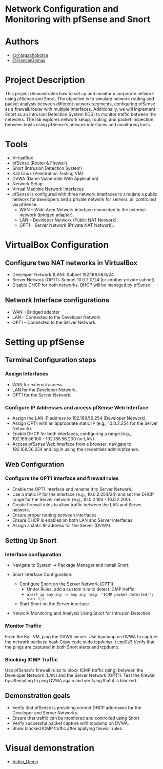 # Network Configuration and Monitoring with pfSense and Snort

# Authors
- [@rntagashobotse](https://www.github.com/RNtag12)
- [@FrancisGomas](https://www.github.com/francisgomas)

# Project Description
This project demonstrates how to set up and monitor a corporate network using pfSense and Snort. The objective is to simulate network routing and packet analysis between different network segments, configuring pfSense as a firewall/router with multiple interfaces. Additionally, we will implement Snort as an Intrusion Detection System (IDS) to monitor traffic between the networks. The lab explores network setup, routing, and packet inspection between hosts using pfSense's network interfaces and monitoring tools.

# Tools
- VirtualBox
- pfSense (Router & Firewall)
- Snort (Intrusion Detection System)
- Kali Linux (Penetration Testing VM)
- DVWA (Damn Vulnerable Web Application)
- Network Setup
- Virtual Machine Network Interfaces
- pfSense is configured with three network interfaces to simulate a public network for developers and a private network for servers, all controlled via pfSense:
    - WAN – Wide Area Network interface connected to the external network (bridged adapter).
    - LAN – Developer Network (Public NAT Network).
    - OPT1 – Server Network (Private NAT Network).
      
# VirtualBox Configuration
## Configure two NAT networks in VirtualBox
- Developer Network (LAN): Subnet 192.168.56.0/24
- Server Network (OPT1): Subnet 10.0.2.0/24 (or another private subnet)
- Disable DHCP for both networks. DHCP will be managed by pfSense.

## Network Interface configurations
- WAN – Bridged adapter
- LAN – Connected to the Developer Network
- OPT1 – Connected to the Server Network.

# Setting up pfSense
## Terminal Configuration steps
### Assign Interfaces
- WAN for external access.
- LAN for the Developer Network.
- OPT1 for the Server Network.
### Configure IP Addresses and access pfSense Web Interface
- Assign the LAN IP address to 192.168.56.254 (Developer Network).
- Assign OPT1 with an appropriate static IP (e.g., 10.0.2.254 for the Server Network).
- Enable DHCP for both interfaces, configuring a range (e.g., 192.168.56.100 - 192.168.56.200 for LAN).
- Access pfSense Web Interface from a browser; navigate to 192.168.56.254 and log in using the credentials admin/pfsense.

## Web Configuration
### Configure the OPT1 Interface and firewall rules
- Enable the OPT1 interface and rename it to Server Network.
- Use a static IP for the interface (e.g., 10.0.2.254/24) and set the DHCP range for the Server network (e.g., 10.0.2.100 - 10.0.2.200).
- Create firewall rules to allow traffic between the LAN and Server network.
- Ensure proper routing between interfaces.
- Ensure DHCP is enabled on both LAN and Server interfaces.
- Assign a static IP address for the Server (DVWA).
  
## Setting Up Snort

### Interface configuration
- Navigate to System -> Package Manager and install Snort.
- Snort Interface Configuration:
    - Configure Snort on the Server Network (OPT1).
        - Under Rules, add a custom rule to detect ICMP traffic:
        - ```alert ip any any -> any any (msg: "ICMP packet detected!"; sid: 1;)```
    - Start Snort on the Server interface.
      
- Network Monitoring and Analysis
Using Snort for Intrusion Detection

### Monitor Traffic

From the Kali VM, ping the DVWA server.
Use tcpdump on DVWA to capture the network packets:
bash
Copy code
sudo tcpdump -i enp0s3
Verify that the pings are captured in both Snort alerts and tcpdump.
### Blocking ICMP Traffic

Use pfSense's firewall rules to block ICMP traffic (ping) between the Developer Network (LAN) and the Server Network (OPT1).
Test the firewall by attempting to ping DVWA again and verifying that it is blocked.

## Demonstration goals
- Verify that pfSense is providing correct DHCP addresses for the Developer and Server Networks.
- Ensure that traffic can be monitored and controlled using Snort.
- Verify successful packet capture with tcpdump on DVWA.
- Show blocked ICMP traffic after applying firewall rules.
 # Visual demonstration
 - [Video_Demo](https://github.com/RNtag12/networkanalysis/blob/main/Week3_video_demo.zip)
  

